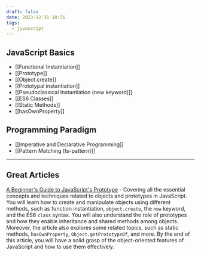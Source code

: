```yaml
---
draft: false
date: 2023-12-31 18:56
tags:
  - javascript
---
```

## JavaScript Basics
- [[Functional Instantiation]]
- [[Prototype]]
- [[Object.create]]
- [[Prototypal instantiation]]
- [[Pseudoclassical Instantiation (new keyword)]]
- [[ES6 Classes]]
- [[Static Methods]]
- [[hasOwnProperty]]
## Programming Paradigm
- [[Imperative and Declarative Programming]]
- [[Pattern Matching (ts-pattern)]]

---
## Great Articles
[A Beginner's Guide to JavaScript's Prototype](https://ui.dev/beginners-guide-to-javascript-prototype) - Covering all the essential concepts and techniques related to objects and prototypes in JavaScript. You will learn how to create and manipulate objects using different methods, such as function instantiation, `object.create`, the `new` keyword, and the ES6 `class` syntax. You will also understand the role of prototypes and how they enable inheritance and shared methods among objects. Moreover, the article also explores some related topics, such as static methods, `hasOwnProperty`, `Object.getPrototypeOf`, and more. By the end of this article, you will have a solid grasp of the object-oriented features of JavaScript and how to use them effectively.